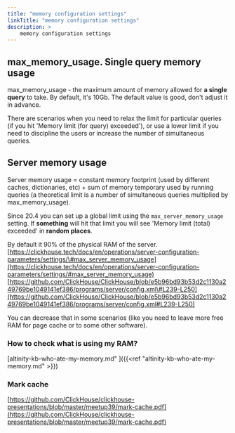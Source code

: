 ```yaml
---
title: "memory configuration settings"
linkTitle: "memory configuration settings"
description: >
    memory configuration settings
---
```

## max_memory_usage. Single query memory usage

max_memory_usage - the maximum amount of memory allowed for **a single query** to take. By default, it's 10Gb. The default value is good, don't adjust it in advance.

There are scenarios when you need to relax the limit for particular queries (if you hit 'Memory limit (for query) exceeded'), or use a lower limit if you need to discipline the users or increase the number of simultaneous queries.

## Server memory usage

Server memory usage = constant memory footprint (used by different caches, dictionaries, etc) + sum of memory temporary used by running queries (a theoretical limit is a number of simultaneous queries multiplied by max_memory_usage).

Since 20.4 you can set up a global limit using the `max_server_memory_usage` setting. If **something** will hit that limit you will see 'Memory limit (total) exceeded' in **random places**.

By default it 90% of the physical RAM of the server.
[https://clickhouse.tech/docs/en/operations/server-configuration-parameters/settings/\#max_server_memory_usage](https://clickhouse.tech/docs/en/operations/server-configuration-parameters/settings/#max_server_memory_usage)
[https://github.com/ClickHouse/ClickHouse/blob/e5b96bd93b53d2c1130a249769be1049141ef386/programs/server/config.xml\#L239-L250](https://github.com/ClickHouse/ClickHouse/blob/e5b96bd93b53d2c1130a249769be1049141ef386/programs/server/config.xml#L239-L250)

You can decrease that in some scenarios (like you need to leave more free RAM for page cache or to some other software).

### How to check what is using my RAM?

[altinity-kb-who-ate-my-memory.md" ]({{<ref "altinity-kb-who-ate-my-memory.md" >}})

### Mark cache

[https://github.com/ClickHouse/clickhouse-presentations/blob/master/meetup39/mark-cache.pdf](https://github.com/ClickHouse/clickhouse-presentations/blob/master/meetup39/mark-cache.pdf)

